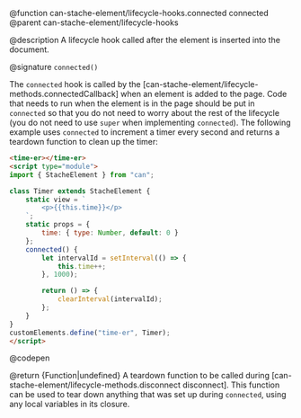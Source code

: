 @function can-stache-element/lifecycle-hooks.connected connected
@parent can-stache-element/lifecycle-hooks

@description A lifecycle hook called after the element is inserted into the document.

@signature `connected()`

  The `connected` hook is called by the [can-stache-element/lifecycle-methods.connectedCallback] when an element is added to the page. Code that needs to run when the element is in the page should be put in `connected` so that you do not need to worry about the rest of the lifecycle (you do not need to use `super` when implementing `connected`). The following example uses `connected` to increment a timer every second and returns a teardown function to clean up the timer:

  ```html
  <time-er></time-er>
  <script type="module">
  import { StacheElement } from "can";

  class Timer extends StacheElement {
	  static view = `
		  <p>{{this.time}}</p>
	  `;
	  static props = {
		  time: { type: Number, default: 0 }
	  };
	  connected() {
		  let intervalId = setInterval(() => {
			  this.time++;
		  }, 1000);

		  return () => {
			  clearInterval(intervalId);
		  };
	  }
  }
  customElements.define("time-er", Timer);
  </script>
  ```
  @codepen

  @return {Function|undefined} A teardown function to be called during [can-stache-element/lifecycle-methods.disconnect disconnect]. This function can be used to tear down anything that was set up during `connected`, using any local variables in its closure.
